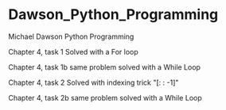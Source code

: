 # Dawson_Python_Programming
Michael Dawson Python Programming

Chapter 4, task 1
Solved with a For loop

Chapter 4, task 1b
same problem solved with a While Loop

Chapter 4, task 2
Solved with indexing trick "[: : -1]"

Chapter 4, task 2b
same problem solved with a While Loop
